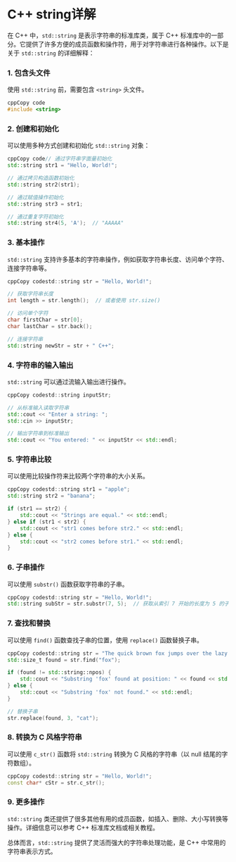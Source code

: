 # C++ string详解

在 C++ 中，`std::string` 是表示字符串的标准库类，属于 C++ 标准库中的一部分。它提供了许多方便的成员函数和操作符，用于对字符串进行各种操作。以下是关于 `std::string` 的详细解释：

### 1. 包含头文件

使用 `std::string` 前，需要包含 `<string>` 头文件。

```c++
cppCopy code
#include <string>
```

### 2. 创建和初始化

可以使用多种方式创建和初始化 `std::string` 对象：

```c++
cppCopy code// 通过字符串字面量初始化
std::string str1 = "Hello, World!";

// 通过拷贝构造函数初始化
std::string str2(str1);

// 通过赋值操作初始化
std::string str3 = str1;

// 通过重复字符初始化
std::string str4(5, 'A');  // "AAAAA"
```

### 3. 基本操作

`std::string` 支持许多基本的字符串操作，例如获取字符串长度、访问单个字符、连接字符串等。

```c++
cppCopy codestd::string str = "Hello, World!";

// 获取字符串长度
int length = str.length();  // 或者使用 str.size()

// 访问单个字符
char firstChar = str[0];
char lastChar = str.back();

// 连接字符串
std::string newStr = str + " C++";
```

### 4. 字符串的输入输出

`std::string` 可以通过流输入输出进行操作。

```c++
cppCopy codestd::string inputStr;

// 从标准输入读取字符串
std::cout << "Enter a string: ";
std::cin >> inputStr;

// 输出字符串到标准输出
std::cout << "You entered: " << inputStr << std::endl;
```

### 5. 字符串比较

可以使用比较操作符来比较两个字符串的大小关系。

```c++
cppCopy codestd::string str1 = "apple";
std::string str2 = "banana";

if (str1 == str2) {
    std::cout << "Strings are equal." << std::endl;
} else if (str1 < str2) {
    std::cout << "str1 comes before str2." << std::endl;
} else {
    std::cout << "str2 comes before str1." << std::endl;
}
```

### 6. 子串操作

可以使用 `substr()` 函数获取字符串的子串。

```c++
cppCopy codestd::string str = "Hello, World!";
std::string subStr = str.substr(7, 5);  // 获取从索引 7 开始的长度为 5 的子串
```

### 7. 查找和替换

可以使用 `find()` 函数查找子串的位置，使用 `replace()` 函数替换子串。

```c++
cppCopy codestd::string str = "The quick brown fox jumps over the lazy dog.";
std::size_t found = str.find("fox");

if (found != std::string::npos) {
    std::cout << "Substring 'fox' found at position: " << found << std::endl;
} else {
    std::cout << "Substring 'fox' not found." << std::endl;
}

// 替换子串
str.replace(found, 3, "cat");
```

### 8. 转换为 C 风格字符串

可以使用 `c_str()` 函数将 `std::string` 转换为 C 风格的字符串（以 null 结尾的字符数组）。

```c++
cppCopy codestd::string str = "Hello, World!";
const char* cStr = str.c_str();
```

### 9. 更多操作

`std::string` 类还提供了很多其他有用的成员函数，如插入、删除、大小写转换等操作。详细信息可以参考 C++ 标准库文档或相关教程。

总体而言，`std::string` 提供了灵活而强大的字符串处理功能，是 C++ 中常用的字符串表示方式。